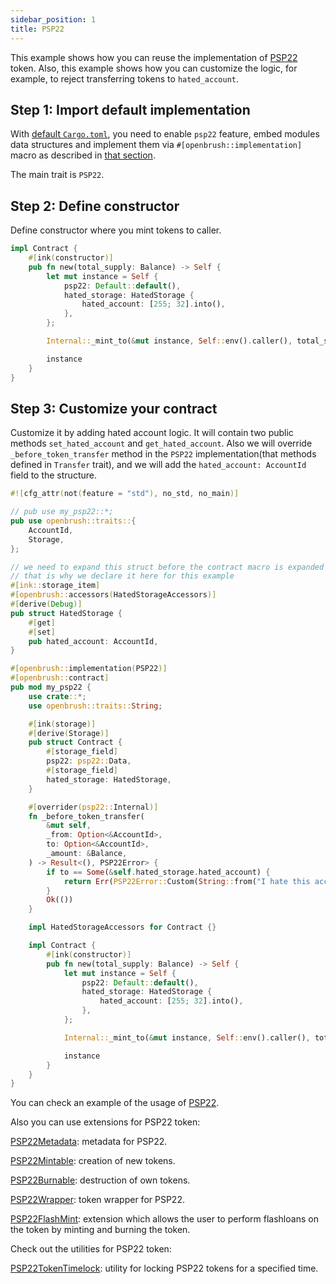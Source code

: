 ```yaml
---
sidebar_position: 1
title: PSP22
---
```


This example shows how you can reuse the implementation of [PSP22](https://github.com/Brushfam/openbrush-contracts/tree/main/contracts/src/token/psp22) token. Also, this example shows how you can customize the logic, for example, to reject transferring tokens to `hated_account`.

## Step 1: Import default implementation

With [default `Cargo.toml`](/smart-contracts/overview#the-default-toml-of-your-project-with-openbrush),
you need to enable `psp22` feature, embed modules data structures and implement them via `#[openbrush::implementation]` macro
as described in [that section](/smart-contracts/overview#reuse-implementation-of-traits-from-openbrush).

The main trait is `PSP22`.

## Step 2: Define constructor

Define constructor where you mint tokens to caller.

```rust
impl Contract {
    #[ink(constructor)]
    pub fn new(total_supply: Balance) -> Self {
        let mut instance = Self {
            psp22: Default::default(),
            hated_storage: HatedStorage {
                hated_account: [255; 32].into(),
            },
        };

        Internal::_mint_to(&mut instance, Self::env().caller(), total_supply).expect("Should mint");

        instance
    }
}
```

## Step 3: Customize your contract

Customize it by adding hated account logic. It will contain two public methods `set_hated_account` and `get_hated_account`. 
Also we will override `_before_token_transfer` method in the `PSP22` implementation(that methods defined in `Transfer` trait), 
and we will add the `hated_account: AccountId` field to the structure.

```rust
#![cfg_attr(not(feature = "std"), no_std, no_main)]

// pub use my_psp22::*;
pub use openbrush::traits::{
    AccountId,
    Storage,
};

// we need to expand this struct before the contract macro is expanded
// that is why we declare it here for this example
#[ink::storage_item]
#[openbrush::accessors(HatedStorageAccessors)]
#[derive(Debug)]
pub struct HatedStorage {
    #[get]
    #[set]
    pub hated_account: AccountId,
}

#[openbrush::implementation(PSP22)]
#[openbrush::contract]
pub mod my_psp22 {
    use crate::*;
    use openbrush::traits::String;

    #[ink(storage)]
    #[derive(Storage)]
    pub struct Contract {
        #[storage_field]
        psp22: psp22::Data,
        #[storage_field]
        hated_storage: HatedStorage,
    }

    #[overrider(psp22::Internal)]
    fn _before_token_transfer(
        &mut self,
        _from: Option<&AccountId>,
        to: Option<&AccountId>,
        _amount: &Balance,
    ) -> Result<(), PSP22Error> {
        if to == Some(&self.hated_storage.hated_account) {
            return Err(PSP22Error::Custom(String::from("I hate this account!")))
        }
        Ok(())
    }

    impl HatedStorageAccessors for Contract {}

    impl Contract {
        #[ink(constructor)]
        pub fn new(total_supply: Balance) -> Self {
            let mut instance = Self {
                psp22: Default::default(),
                hated_storage: HatedStorage {
                    hated_account: [255; 32].into(),
                },
            };

            Internal::_mint_to(&mut instance, Self::env().caller(), total_supply).expect("Should mint");

            instance
        }
    }
}

```

You can check an example of the usage of [PSP22](https://github.com/Brushfam/openbrush-contracts/tree/main/examples/psp22).

Also you can use extensions for PSP22 token:

[PSP22Metadata](/smart-contracts/psp22/extensions/metadata): metadata for PSP22.

[PSP22Mintable](/smart-contracts/psp22/extensions/mintable): creation of new tokens.

[PSP22Burnable](/smart-contracts/psp22/extensions/burnable): destruction of own tokens.

[PSP22Wrapper](/smart-contracts/psp22/extensions/wrapper): token wrapper for PSP22.

[PSP22FlashMint](/smart-contracts/psp22/extensions/flashmint): extension which allows the user to perform flashloans on the token by minting and burning the token.

Check out the utilities for PSP22 token:

[PSP22TokenTimelock](/smart-contracts/psp22/utils/token-timelock): utility for locking PSP22 tokens for a specified time.
